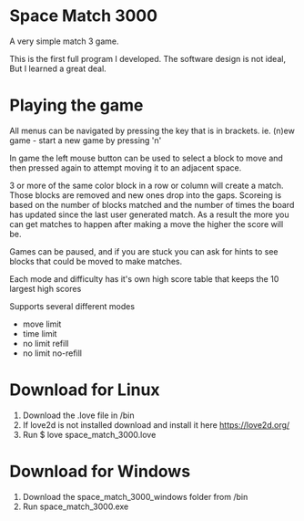 # Space Match 3000

A very simple match 3 game.

This is the first full program I developed. The software design is not ideal, But I learned a great deal.

# Playing the game
All menus can be navigated by pressing the key that is in brackets. ie. (n)ew game  - start a new game by pressing 'n'

In game the left mouse button can be used to select a block to move and then pressed again to attempt moving it to an adjacent space.

3 or more of the same color block in a row or column will create a match. Those blocks are removed and new ones drop into the gaps. Scoreing is based on the number of blocks matched and the number of times the board has updated since the last user generated match. As a result the more you can get matches to happen after making a move the higher the score will be.

Games can be paused, and if you are stuck you can ask for hints to see blocks that could be moved to make matches.

Each mode and difficulty has it's own high score table that keeps the 10 largest high scores

Supports several different modes
- move limit
- time limit
- no limit refill
- no limit no-refill

# Download for Linux
1. Download the .love file in /bin
2. If love2d is not installed download and install it here https://love2d.org/
3. Run  $ love space_match_3000.love

# Download for Windows
1. Download the space_match_3000_windows folder from /bin
2. Run space_match_3000.exe
